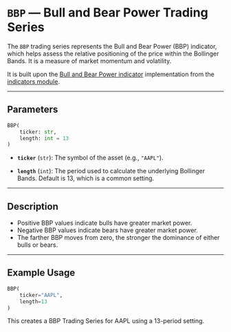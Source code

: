 
# `BBP` — Bull and Bear Power Trading Series

The `BBP` trading series represents the Bull and Bear Power (BBP) indicator, which helps assess the relative positioning of the price within the Bollinger Bands. It is a measure of market momentum and volatility.

It is built upon the [Bull and Bear Power indicator](https://github.com/DrDanicka/trading_strategy_tester/blob/main/trading_strategy_tester/indicators/momentum/bbp.py) implementation from the [indicators module](../indicators.md).

---

## Parameters

```python
BBP(
    ticker: str,
    length: int = 13
)
```

- **`ticker`** (`str`): The symbol of the asset (e.g., `"AAPL"`).

- **`length`** (`int`): The period used to calculate the underlying Bollinger Bands. Default is 13, which is a common setting.

---

## Description

- Positive BBP values indicate bulls have greater market power.
- Negative BBP values indicate bears have greater market power.
- The farther BBP moves from zero, the stronger the dominance of either bulls or bears.

---

## Example Usage

```python
BBP(
    ticker="AAPL",
    length=13
)
```

This creates a BBP Trading Series for AAPL using a 13-period setting.
